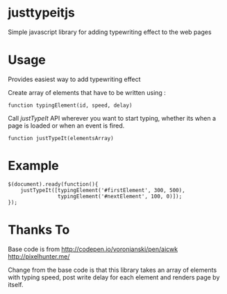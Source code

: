 # justtypeitjs
Simple javascript library for adding typewriting effect to the web pages

# Usage
Provides easiest way to add typewriting effect

Create array of elements that have to be written using : 
```
function typingElement(id, speed, delay)
```

Call *justTypeIt* API wherever you want to start typing, whether its when a page is loaded or when an event is fired.
```
function justTypeIt(elementsArray)
```

# Example
```
$(document).ready(function(){
    justTypeIt([typingElement('#firstElement', 300, 500), 
                typingElement('#nextElement', 100, 0)]);
});
```

# Thanks To
Base code is from http://codepen.io/voronianski/pen/aicwk
http://pixelhunter.me/

Change from the base code is that this library takes an array of elements with typing speed, post write delay for each element and renders page by itself.
